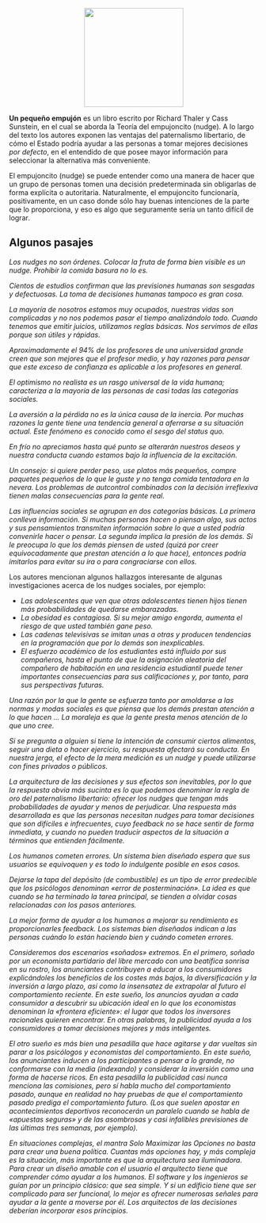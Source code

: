 <!--
.. title: Un pequeño empujón
.. slug: un-pequeno-empujon
.. date: 2022-07-28 21:54:09 UTC-05:00
.. tags: no-ficción, economía,
.. category: 
.. link: 
.. description: 
.. type: text
-->

<p style="text-align: center;">
<img src="https://i.gr-assets.com/images/S/compressed.photo.goodreads.com/books/1509133920l/36488002._SY475_.jpg
" width="200px">
</p>

**Un pequeño empujón** es un libro escrito por Richard Thaler y Cass Sunstein, en el cual se aborda la Teoría del empujoncito (nudge). A lo largo del texto los autores exponen las ventajas del paternalismo libertario, de cómo el Estado podría ayudar a las personas a tomar mejores decisiones *por defecto*, en el entendido de que posee mayor información para seleccionar la alternativa más conveniente. 

El empujoncito (nudge) se puede entender como una manera de hacer que un grupo de personas tomen una decisión predeterminada sin obligarlas de forma explícita o autoritaria. Naturalmente, el empujoncito funcionaría, positivamente, en un caso donde sólo hay buenas intenciones de la parte que lo proporciona, y eso es algo que seguramente sería un tanto difícil de lograr.

## Algunos pasajes

*Los nudges no son órdenes. Colocar la fruta de forma bien visible es un nudge. Prohibir la comida basura no lo es.* 

*Cientos de estudios confirman que las previsiones humanas son sesgadas y defectuosas. La toma de decisiones humanas tampoco es gran cosa.*

*La mayoría de nosotros estamos muy ocupados, nuestras vidas son complicadas y no nos podemos pasar el tiempo analizándolo todo. Cuando tenemos que emitir juicios, utilizamos reglas básicas. Nos servimos de ellas porque son útiles y rápidas.*

*Aproximadamente el 94% de los profesores de una universidad grande creen que son mejores que el profesor medio, y hay razones para pensar que este exceso de confianza es aplicable a los profesores en general.*

*El optimismo no realista es un rasgo universal de la vida humana; caracteriza a la mayoría de las personas de casi todas las categorías sociales.*

*La aversión a la pérdida no es la única causa de la inercia. Por muchas razones la gente tiene una tendencia general a aferrarse a su situación actual. Este fenómeno es conocido como el sesgo del status quo.*

*En frío no apreciamos hasta qué punto se alterarán nuestros deseos y nuestra conducta cuando estamos bajo la influencia de la excitación.*

*Un consejo: si quiere perder peso, use platos más pequeños, compre paquetes pequeños de lo que le guste y no tenga comida tentadora en la nevera. Los problemas de autcontrol combinados con la decisión irreflexiva tienen malas consecuencias para la gente real.*

*Las influencias sociales se agrupan en dos categorías básicas. La primera conlleva información. Si muchas personas hacen o piensan algo, sus actos y sus pensamientos transmiten información sobre lo que a usted podría convenirle hacer o pensar. La segunda implica la presión de los demás. Si le preocupa lo que los demás piensen de usted (quizá por creer equivocadamente que prestan atención a lo que hace), entonces podría imitarlos para evitar su ira o para congraciarse con ellos.*

Los autores mencionan algunos hallazgos interesante de algunas investigaciones acerca de los nudges sociales, por ejemplo:

* *Las adolescentes que ven que otras adolescentes tienen hijos tienen más probabilidades de quedarse embarazadas.*
* *La obesidad es contagiosa. Si su mejor amigo engorda, aumenta el riesgo de que usted también gane peso.*
* *Las cadenas televisivas se imitan unas a otras y producen tendencias en la programación que por lo demás son inexplicables.*
* *El esfuerzo académico de los estudiantes está influido por sus compañeros, hasta el punto de que la asignación aleatoria del compañero de habitación en una residencia estudiantil puede tener importantes consecuencias para sus calificaciones y, por tanto, para sus perspectivas futuras.*

*Una razón por la que la gente se esfuerza tanto por amoldarse a las normas y modas sociales es que piensa que los demás prestan atención a lo que hacen ... La moraleja es que la gente presta menos atención de lo que uno cree.*

*Si se pregunta a alguien si tiene la intención de consumir ciertos alimentos, seguir una dieta o hacer ejercicio, su respuesta afectará su conducta. En nuestra jerga, el efecto de la mera medición es un nudge y puede utilizarse con fines privados o públicos.*

*La arquitectura de las decisiones y sus efectos son inevitables, por lo que la respuesta obvia más sucinta es lo que podemos denominar la regla de oro del paternalismo libertario: ofrecer los nudges que tengan más probabilidades de ayudar y menos de perjudicar. Una respuesta más desarrollada es que las personas necesitan nudges para tomar decisiones que son difíciles e infrecuentes, cuyo feedback no se hace sentir de forma inmediata, y cuando no pueden traducir aspectos de la situación a términos que entienden fácilmente.*

*Los humanos cometen errores. Un sistema bien diseñado espera que sus usuarios se equivoquen y es todo lo indulgente posible en esos casos.*

*Dejarse la tapa del depósito (de combustible) es un tipo de error predecible que los psicólogos denominan «error de posterminación». La idea es que cuando se ha terminado la tarea principal, se tienden a olvidar cosas relacionadas con los pasos anteriores.*

*La mejor forma de ayudar a los humanos a mejorar su rendimiento es proporcionarles feedback. Los sistemas bien diseñados indican a las personas cuándo lo están haciendo bien y cuándo cometen errores.*

*Consideremos dos escenarios «soñados» extremos. En el primero, soñado por un economista partidario del libre mercado con una beatífica sonrisa en su rostro, los anunciantes contribuyen a educar a los consumidores explicándoles los beneficios de los costes más bajos, la diversificación y la inversión a largo plazo, así como la insensatez de extrapolar al futuro el comportamiento reciente. En este sueño, los anuncios ayudan a cada consumidor a descubrir su ubicación ideal en lo que los economistas denominan la «frontera eficiente»: el lugar que todos los inversores racionales quieren encontrar. En otras palabras, la publicidad ayuda a los consumidores a tomar decisiones mejores y más inteligentes.*

*El otro sueño es más bien una pesadilla que hace agitarse y dar vueltas sin parar a los psicólogos y economistas del comportamiento. En este sueño, los anunciantes inducen a los participantes a pensar a lo grande, no conformarse con la media (indexando) y considerar la inversión como una forma de hacerse ricos. En esta pesadilla la publicidad casi nunca menciona las comisiones, pero sí habla mucho del comportamiento pasado, aunque en realidad no hay pruebas de que el comportamiento pasado prediga el comportamiento futuro. (Los que suelen apostar en acontecimientos deportivos reconocerán un paralelo cuando se habla de «apuestas seguras» y de las asombrosas y casi infalibles previsiones de las últimas tres semanas, por ejemplo).*

*En situaciones complejas, el mantra Solo Maximizar las Opciones no basta para crear una buena política. Cuantas más opciones hay, y más compleja es la situación, más importante es que la arquitectura sea iluminadora. Para crear un diseño amable con el usuario el arquitecto tiene que comprender cómo ayudar a los humanos. El software y los ingenieros se guían por un principio clásico: que sea simple. Y si un edificio tiene que ser complicado para ser funcional, lo mejor es ofrecer numerosas señales para ayudar a la gente a moverse por él. Los arquitectos de las decisiones deberían incorporar esos principios.*


